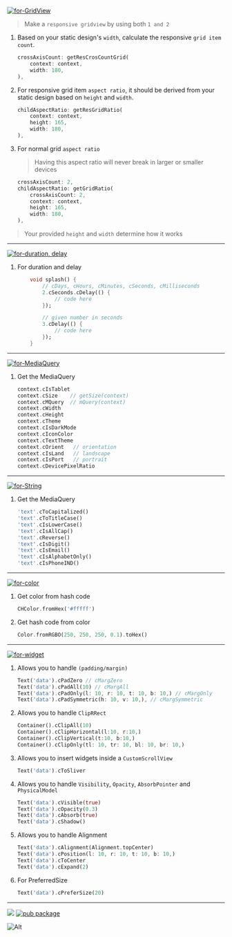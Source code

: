 [![for-GridView](https://img.shields.io/badge/for-GridView-green?style=for-the-badge)]()
> Make a `responsive gridview` by using both `1 and 2` 
1) Based on your static design's `width`, calculate the responsive `grid item count`.

    ```dart
    crossAxisCount: getResCrosCountGrid(
        context: context,
        width: 180,
    ),
    ```
1) For responsive grid item `aspect ratio`, it should be derived from your static design based on `height` and `width`.

    ```dart
    childAspectRatio: getResGridRatio(
        context: context,
        height: 165,
        width: 180,
    ),
    ```
1) For normal grid `aspect ratio` 
    > Having this aspect ratio will never break in larger or smaller devices

    ```dart
    crossAxisCount: 2,
    childAspectRatio: getGridRatio(
        crossAxisCount: 2,
        context: context,
        height: 165,
        width: 180,
    ),
    ```
> Your provided `height` and `width` determine how it works
---
[![for-duration, delay](https://img.shields.io/badge/for-duration,_delay-green?style=for-the-badge)]()

1) For duration and delay
    
    ```dart
        void splash() {
            // cDays, cHours, cMinutes, cSeconds, cMilliseconds
            2.cSeconds.cDelay(() {  
                // code here
            });

            // given number in seconds
            3.cDelay(() {  
                // code here
            });
        }
    ```

---
[![for-MediaQuery](https://img.shields.io/badge/for-MediaQuery-green?style=for-the-badge)]()

1) Get the MediaQuery

    ```dart
    context.cIsTablet
    context.cSize    // getSize(context)
    context.cMQuery  // mQuery(context)
    context.cWidth 
    context.cHeight
    context.cTheme
    context.cIsDarkMode
    context.cIconColor
    context.cTextTheme
    context.cOrient   // orientation
    context.cIsLand   // landscape
    context.cIsPort   // portrait
    context.cDevicePixelRatio
    ```
---
[![for-String](https://img.shields.io/badge/for-String-green?style=for-the-badge)]()

1) Get the MediaQuery

    ```dart
    'text'.cToCapitalized()
    'text'.cToTitleCase()
    'text'.cIsLowerCase()
    'text'.cIsAllCap()
    'text'.cReverse()
    'text'.cIsDigit()
    'text'.cIsEmail()
    'text'.cIsAlphabetOnly()
    'text'.cIsPhoneIND()
    ```
---

[![for-color](https://img.shields.io/badge/for-color-green?style=for-the-badge)]()

1)  Get color from hash code

    ```dart
    CHColor.fromHex('#fffff')
    ```
1) Get hash code from color

    ```dart
    Color.fromRGBO(250, 250, 250, 0.1).toHex()
    ```
---
[![for-widget](https://img.shields.io/badge/for-widget-green?style=for-the-badge)]()

1) Allows you to handle `(padding/margin)`

    ```dart
    Text('data').cPadZero // cMargZero 
    Text('data').cPadAll(10) // cMargAll
    Text('data').cPadOnly(l: 10, r: 10, t: 10, b: 10,) // cMargOnly
    Text('data').cPadSymmetric(h: 10, v: 10,), // cMargSymmetric
    ```
1) Allows you to handle `ClipRRect`

    ```dart
    Container().cClipAll(10) 
    Container().cClipHorizontal(l:10, r:10,) 
    Container().cClipVertical(t:10, b:10,) 
    Container().cClipOnly(tl: 10, tr: 10, bl: 10, br: 10,) 
    ```
1) Allows you to insert widgets inside a `CustomScrollView`
    ```dart
    Text('data').cToSliver
    ```
1) Allows you to handle `Visibility`, `Opacity`, `AbsorbPointer` and `PhysicalModel`
    ```dart
    Text('data').cVisible(true)
    Text('data').cOpacity(0.3)
    Text('data').cAbsorb(true)
    Text('data').cShadow()
    ```
1) Allows you to handle Alignment
    ```dart
    Text('data').cAlignment(Alignment.topCenter)
    Text('data').cPosition(l: 10, r: 10, t: 10, b: 10,)
    Text('data').cToCenter
    Text('data').cExpand(2)
    ```
1) For PreferredSize
    ```dart
    Text('data').cPreferSize(20)
    ```
***

[![](https://img.shields.io/badge/From-RΞPADΓΞCH-blue??style=plastic)](https://repadtech.com/)
[![pub package](https://img.shields.io/pub/v/flutter_custom_utils.svg?logo=dart&logoColor=00b9fc)](https://pub.dartlang.org/packages/flutter_custom_utils)

![Alt](https://repobeats.axiom.co/api/embed/2101af02ba767cc668c359f4f1167731c55e3e87.svg "Activity graph")

